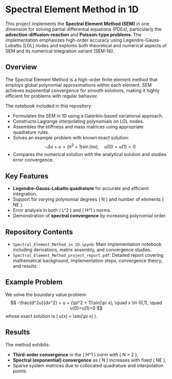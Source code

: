 # Spectral Element Method in 1D

This project implements the **Spectral Element Method (SEM)** in one dimension for solving partial differential equations (PDEs), particularly the **advection-diffusion-reaction** and **Poisson-type problems**. The implementation emphasizes high-order accuracy using Legendre-Gauss-Lobatto (LGL) nodes and explores both theoretical and numerical aspects of SEM and its numerical integration variant (SEM-NI).

## Overview

The Spectral Element Method is a high-order finite element method that employs global polynomial approximations within each element. SEM achieves exponential convergence for smooth solutions, making it highly efficient for problems with regular behavior.

The notebook included in this repository:
- Formulates the SEM in 1D using a Galerkin-based variational approach.
- Constructs Lagrange interpolating polynomials on LGL nodes.
- Assembles the stiffness and mass matrices using appropriate quadrature rules.
- Solves an example problem with known exact solution:
$$
  -\Delta u + u = (\pi^2 + 1)\sin(\pi x), \quad u(0) = u(1) = 0
$$
- Compares the numerical solution with the analytical solution and studies error convergence.

## Key Features

- **Legendre-Gauss-Lobatto quadrature** for accurate and efficient integration.
- Support for varying polynomial degrees \( N \) and number of elements \( NE \).
- Error analysis in both \( L^2 \) and \( H^1 \) norms.
- Demonstration of **spectral convergence** by increasing polynomial order.

## Repository Contents

- `Spectral_Element_Method_in_1D.ipynb`: Main implementation notebook including derivations, matrix assembly, and convergence studies.
- `Spectral_Element_Method_project_report.pdf`: Detailed report covering mathematical background, implementation steps, convergence theory, and results.

## Example Problem

We solve the boundary value problem:
$$
-\frac{d^2u}{dx^2} + u = (\pi^2 + 1)\sin(\pi x), \quad x \in (0,1), \quad u(0)=u(1)=0
$$
whose exact solution is \( u(x) = \sin(\pi x) \).

## Results

The method exhibits:
- **Third-order convergence** in the \( H^1 \) norm with \( N = 2 \),
- **Spectral (exponential) convergence** as \( N \) increases with fixed \( NE \),
- Sparse system matrices due to collocated quadrature and interpolation points.
